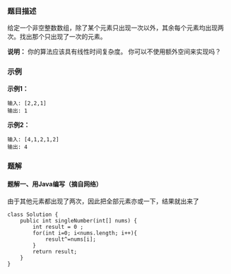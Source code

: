 ### 题目描述
给定一个非空整数数组，除了某个元素只出现一次以外，其余每个元素均出现两次。找出那个只出现了一次的元素。

**说明：**
你的算法应该具有线性时间复杂度。 你可以不使用额外空间来实现吗？

### 示例
**示例1：**
```
输入: [2,2,1]
输出: 1
```
**示例2：**
```
输入: [4,1,2,1,2]
输出: 4
```

### 题解
#### 题解一、用Java编写（摘自网络）
由于其他元素都出现了两次，因此把全部元素亦或一下，结果就出来了
```
class Solution {
    public int singleNumber(int[] nums) {
        int result = 0 ;
        for(int i=0; i<nums.length; i++){
            result^=nums[i];
        }
        return result;
    }
}
```